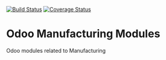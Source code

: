 [![Build Status](https://travis-ci.org/OCA/manufacture.svg?branch=6.1)](https://travis-ci.org/OCA/manufacture)
[![Coverage Status](https://coveralls.io/repos/OCA/manufacture/badge.png?branch=6.1)](https://coveralls.io/r/OCA/hr?branch=6.1)

Odoo Manufacturing Modules
==========================

Odoo modules related to Manufacturing
